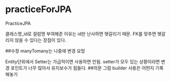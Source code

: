 # practiceForJPA
PracticeJPA

클래스명_id로 컬럼명 부여해준 이유는 id만 난사하면 헷갈리기 때문.
FK를 맞추면 헷갈리지 않을 수 있다는 장점이 있다.

##수정
manyTomany는 나중에 변경 요망

Entity단위에서 Setter는 가급적이면 사용하면 안됨. setter가 모두 있는 상황이라면 변경 포인트가 너무 많아서 유지보수가 힘들다.
##의문 그럼 builder 사용은 어떤지 기록해놓기
